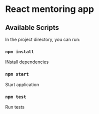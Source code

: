 # React mentoring app


## Available Scripts

In the project directory, you can run:

### `npm install`

INstall dependencies

### `npm start`

Start application

### `npm test`

Run tests